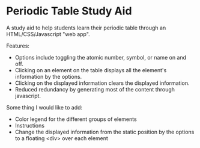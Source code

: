 Periodic Table Study Aid
========================

A study aid to help students learn their periodic table through an HTML/CSS/Javascript "web app".

Features:
* Options include toggling the atomic number, symbol, or name on and off.
* Clicking on an element on the table displays all the element's information by the options.
* Clicking on the displayed information clears the displayed information.
* Reduced redundancy by generating most of the content through javascript.

Some thing I would like to add:
* Color legend for the different groups of elements
* Instructions
* Change the displayed information from the static position by the options to a floating \<div\> over each element
